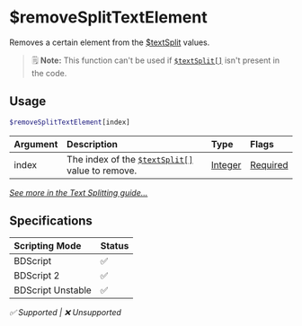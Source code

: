 # $removeSplitTextElement
Removes a certain element from the [$textSplit](./textSplit.md) values.
> 🗒️ **Note:** This function can't be used if [`$textSplit[]`](./textSplit.md) isn't present in the code.

## Usage
```php
$removeSplitTextElement[index]
```

| Argument | Description | Type | Flags |
| :---- | :---- | :---- | :---- |
| index | The index of the [`$textSplit[]`](./textSplit.md) value to remove. | [Integer](/src/resources/arguments/types.md#integer) | [Required](/src/resources/arguments/flags.md#required)

[*See more in the Text Splitting guide...*](/src/guides/textSplitting.md)

## Specifications
| Scripting Mode | Status
| :---- | :---- |
| BDScript | ✅ |
| BDScript 2 | ✅ |
| BDScript Unstable | ✅ |

*✅ Supported | ❌ Unsupported*
